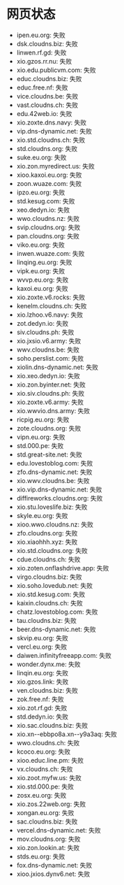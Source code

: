 # 网页状态
- ipen.eu.org: 失败
- dsk.cloudns.biz: 失败
- linwen.rf.gd: 失败
- xio.gzos.rr.nu: 失败
- xio.edu.publicvm.com: 失败
- educ.cloudns.biz: 失败
- educ.free.nf: 失败
- vice.cloudns.be: 失败
- vast.cloudns.ch: 失败
- edu.42web.io: 失败
- xio.zoxte.dns.navy: 失败
- vip.dns-dynamic.net: 失败
- xio.std.cloudns.ch: 失败
- std.cloudns.org: 失败
- suke.eu.org: 失败
- xio.zon.myredirect.us: 失败
- xioo.kaxoi.eu.org: 失败
- zoon.wuaze.com: 失败
- ipzo.eu.org: 失败
- std.kesug.com: 失败
- xeo.dedyn.io: 失败
- wwo.cloudns.nz: 失败
- svip.cloudns.org: 失败
- pan.cloudns.org: 失败
- viko.eu.org: 失败
- inwen.wuaze.com: 失败
- linqing.eu.org: 失败
- vipk.eu.org: 失败
- wvvp.eu.org: 失败
- kaxoi.eu.org: 失败
- xio.zoxte.v6.rocks: 失败
- kenelm.cloudns.ch: 失败
- xio.lzhoo.v6.navy: 失败
- zot.dedyn.io: 失败
- siv.cloudns.ph: 失败
- xio.jxsio.v6.army: 失败
- wwv.cloudns.be: 失败
- soho.perslist.com: 失败
- xiolin.dns-dynamic.net: 失败
- xio.xeo.dedyn.io: 失败
- xio.zon.byinter.net: 失败
- xio.siv.cloudns.ph: 失败
- xio.zoxte.v6.army: 失败
- xio.wwvio.dns.army: 失败
- ricpig.eu.org: 失败
- zote.cloudns.org: 失败
- vipn.eu.org: 失败
- std.000.pe: 失败
- std.great-site.net: 失败
- edu.lovestoblog.com: 失败
- zfo.dns-dynamic.net: 失败
- xio.wwv.cloudns.be: 失败
- xio.vip.dns-dynamic.net: 失败
- diffireworks.cloudns.org: 失败
- xio.stu.loveslife.biz: 失败
- skyle.eu.org: 失败
- xioo.wwo.cloudns.nz: 失败
- zfo.cloudns.org: 失败
- xio.xiaohhh.xyz: 失败
- xio.std.cloudns.org: 失败
- cdue.cloudns.ch: 失败
- xio.zoten.onflashdrive.app: 失败
- virgo.cloudns.biz: 失败
- xio.soho.lovedub.net: 失败
- xio.std.kesug.com: 失败
- kaixin.cloudns.ch: 失败
- chatz.lovestoblog.com: 失败
- tau.cloudns.biz: 失败
- beer.dns-dynamic.net: 失败
- skvip.eu.org: 失败
- vercl.eu.org: 失败
- daiwen.infinityfreeapp.com: 失败
- wonder.dynx.me: 失败
- linqin.eu.org: 失败
- xio.gzos.link: 失败
- ven.cloudns.biz: 失败
- zok.free.nf: 失败
- xio.zot.rf.gd: 失败
- std.dedyn.io: 失败
- xio.sac.cloudns.biz: 失败
- xio.xn--ebbpo8a.xn--y9a3aq: 失败
- wwo.cloudns.ch: 失败
- kcoco.eu.org: 失败
- xioo.educ.line.pm: 失败
- vx.cloudns.ch: 失败
- xio.zoot.myfw.us: 失败
- xio.std.000.pe: 失败
- zosx.eu.org: 失败
- xio.zos.22web.org: 失败
- xongan.eu.org: 失败
- sac.cloudns.biz: 失败
- vercel.dns-dynamic.net: 失败
- mov.cloudns.org: 失败
- xio.zon.lookin.at: 失败
- stds.eu.org: 失败
- fox.dns-dynamic.net: 失败
- xioo.jxios.dynv6.net: 失败

